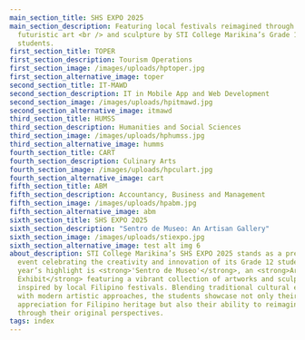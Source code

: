 ```yaml
---
main_section_title: SHS EXPO 2025
main_section_description: Featuring local festivals reimagined through
  futuristic art <br /> and sculpture by STI College Marikina’s Grade 12
  students.
first_section_title: TOPER
first_section_description: Tourism Operations
first_section_image: /images/uploads/hptoper.jpg
first_section_alternative_image: toper
second_section_title: IT-MAWD
second_section_description: IT in Mobile App and Web Development
second_section_image: /images/uploads/hpitmawd.jpg
second_section_alternative_image: itmawd
third_section_title: HUMSS
third_section_description: Humanities and Social Sciences
third_section_image: /images/uploads/hphumss.jpg
third_section_alternative_image: humms
fourth_section_title: CART
fourth_section_description: Culinary Arts
fourth_section_image: /images/uploads/hpculart.jpg
fourth_section_alternative_image: cart
fifth_section_title: ABM
fifth_section_description: Accountancy, Business and Management
fifth_section_image: /images/uploads/hpabm.jpg
fifth_section_alternative_image: abm
sixth_section_title: SHS EXPO 2025
sixth_section_description: "Sentro de Museo: An Artisan Gallery"
sixth_section_image: /images/uploads/stiexpo.jpg
sixth_section_alternative_image: test alt img 6
about_description: STI College Marikina’s SHS EXPO 2025 stands as a premier
  event celebrating the creativity and innovation of its Grade 12 students. This
  year’s highlight is <strong>'Sentro de Museo'</strong>, an <strong>Art
  Exhibit</strong> featuring a vibrant collection of artworks and sculptures
  inspired by local Filipino festivals. Blending traditional cultural elements
  with modern artistic approaches, the students showcase not only their deep
  appreciation for Filipino heritage but also their ability to reimagine it
  through their original perspectives.
tags: index
---
```


